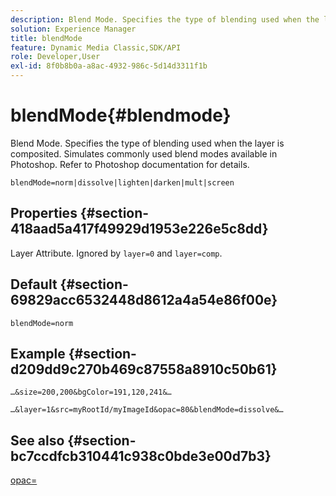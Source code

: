 ```yaml
---
description: Blend Mode. Specifies the type of blending used when the layer is composited. Simulates commonly used blend modes available in Photoshop. Refer to Photoshop documentation for details.
solution: Experience Manager
title: blendMode
feature: Dynamic Media Classic,SDK/API
role: Developer,User
exl-id: 8f0b8b0a-a8ac-4932-986c-5d14d3311f1b
---
```

# blendMode{#blendmode}

Blend Mode. Specifies the type of blending used when the layer is composited. Simulates commonly used blend modes available in Photoshop. Refer to Photoshop documentation for details.

 `blendMode=norm|dissolve|lighten|darken|mult|screen`

## Properties {#section-418aad5a417f49929d1953e226e5c8dd}

Layer Attribute. Ignored by `layer=0` and `layer=comp`.

## Default {#section-69829acc6532448d8612a4a54e86f00e}

`blendMode=norm`

## Example {#section-d209dd9c270b469c87558a8910c50b61}

`…&size=200,200&bgColor=191,120,241&…`

`…&layer=1&src=myRootId/myImageId&opac=80&blendMode=dissolve&…`

## See also {#section-bc7ccdfcb310441c938c0bde3e00d7b3}

[opac=](../../../../../is-api/http-ref/image-serving-api-ref/c-http-protocol-reference/c-command-reference/r-opac.md#reference-d2269b51aca34599a08d0a46ee5c27e5)
